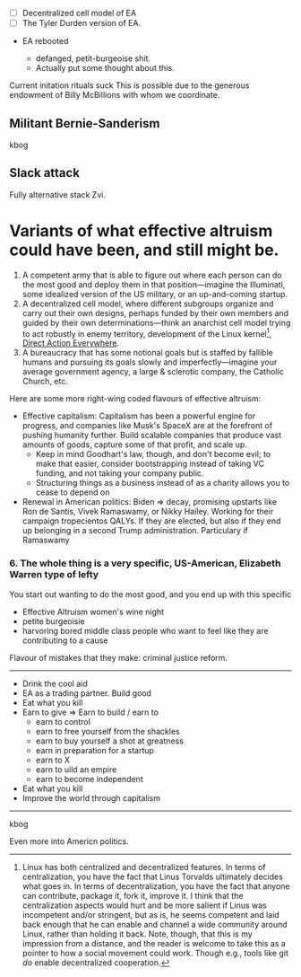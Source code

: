 
  - [ ] Decentralized cell model of EA
  - [ ] The Tyler Durden version of EA.
  - EA rebooted


    - defanged, petit-burgeoise shit.
    - Actually put some thought about this.


Current initation rituals suck
This is possible due to the generous endowment of Billy McBillions with whom we coordinate.

## Militant Bernie-Sanderism

kbog

## Slack attack

Fully alternative stack Zvi.


# Variants of what effective altruism could have been, and still might be.

1. A competent army that is able to figure out where each person can do the most good and deploy them in that position—imagine the Illuminati, some idealized version of the US military, or an up-and-coming startup.
2. A decentralized cell model, where different subgroups organize and carry out their own designs, perhaps funded by their own members and guided by their own determinations—think an anarchist cell model trying to act robustly in enemy territory, development of the Linux kernel[^linux], [Direct Action Everywhere](https://en.wikipedia.org/wiki/Direct_Action_Everywhere).
3. A bureaucracy that has some notional goals but is staffed by fallible humans and pursuing its goals slowly and imperfectly—imagine your average government agency, a large & sclerotic company, the Catholic Church, etc.

[^linux]: Linux has both centralized and decentralized features. In terms of centralization, you have the fact that Linus Torvalds ultimately decides what goes in. In terms of decentralization, you have the fact that anyone can contribute, package it, fork it, improve it. I think that the centralization aspects would hurt and be more salient if Linus was incompetent and/or stringent, but as is, he seems competent and laid back enough that he can enable and channel a wide community around Linux, rather than holding it back. Note, though, that this is my impression from a distance, and the reader is welcome to take this as a pointer to how a social movement could work. Though e.g., tools like git *do* enable decentralized cooperation.

Here are some more right-wing coded flavours of effective altruism: 

- Effective capitalism: Capitalism has been a powerful engine for progress, and companies like Musk's SpaceX are at the forefront of pushing humanity further. Build scalable companies that produce vast amounts of goods, capture some of that profit, and scale up. 
  - Keep in mind Goodhart's law, though, and don't become evil; to make that easier, consider bootstrapping instead of taking VC funding, and not taking your company public.
  - Structuring things as a business instead of as a charity allows you to cease to depend on 
- Renewal in American politics: Biden => decay, promising upstarts like Ron de Santis, Vivek Ramaswamy, or Nikky Hailey. Working for their campaign tropecientos QALYs. If they are elected, but also if they end up belonging in a second Trump administration. Particulary if Ramaswamy 


### 6. The whole thing is a very specific, US-American, Elizabeth Warren type of lefty


You start out wanting to do the most good, and you end up with this specific

- Effective Altruism women's wine night
- petite burgeoisie
- harvoring bored middle class people who want to feel like they are contributing to a cause

Flavour of mistakes that they make: criminal justice reform.

---

- Drink the cool aid
- EA as a trading partner. Build good 
- Eat what you kill
- Earn to give => Earn to build / earn to 
  - earn to control
  - earn to free yourself from the shackles
  - earn to buy yourself a shot at greatness
  - earn in preparation for a startup
  - earn to X
  - earn to uild an empire
  - earn to become independent
- Eat what you kill
- Improve the world through capitalism


---

kbog

Even more into Americn politics.
